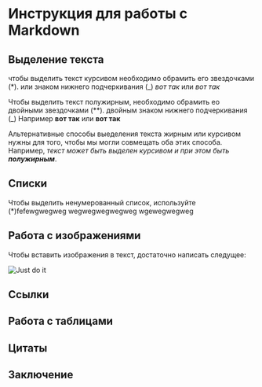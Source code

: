 # Инструкция для работы с Markdown

## Выделение текста

чтобы выделить текст курсивом необходимо обрамить его звездочками (*).
или знаком нижнего подчеркивания (_) *вот так* или _вот так_

 Чтобы выделить текст полужирным, необходимо обрамить ео двойными звездочками (**). двойным знаком нижнего подчеркивания (_)
 Например **вот так** или __вот так__

Альтернативные способы выеделения текста жирным или курсивом нужны для того, чтобы мы могли совмещать оба этих способа. Например, _текст может быть выделен курсивом и при этом быть **полужирным**_.

## Списки
Чтобы выделить ненумерованный список, используйте (*)fefewgwegweg
wegwegwegwegweg
wgewegwegweg



## Работа с изображениями
Чтобы вставить изображения в текст, достаточно написать следущее:

![Just do it](justdoit.jpg)


## Ссылки

## Работа с таблицами

## Цитаты

## Заключение